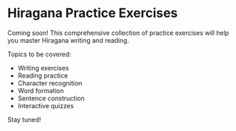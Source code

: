 # Hiragana Practice Exercises

Coming soon! This comprehensive collection of practice exercises will help you master Hiragana writing and reading.

Topics to be covered:
- Writing exercises
- Reading practice
- Character recognition
- Word formation
- Sentence construction
- Interactive quizzes

Stay tuned! 